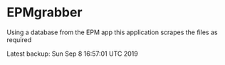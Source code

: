 # EPMgrabber
Using a database from the EPM app this application scrapes the files as required


Latest backup: Sun Sep 8 16:57:01 UTC 2019
